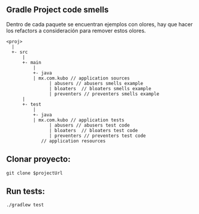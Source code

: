 Gradle Project code smells
-----------------------
Dentro de cada paquete se encuentran ejemplos con olores, hay que hacer los refactors a consideración para remover estos olores.


    <proj>
      |
      +- src
          |
          +- main
              |
              +- java
              | mx.com.kubo // application sources
                    | abusers // abusers smells example
                    | bloaters  // bloaters smells example
                    | preventers // preventers smells example
          |
          +- test
              |
              +- java
              | mx.com.kubo // application tests
                    | abusers // abusers test code
                    | bloaters  // bloaters test code
                    | preventers // preventers test code
                 // application resources
                
Clonar proyecto:
-----------------
    git clone $projectUrl
    

Run tests:
----------------
    ./gradlew test
